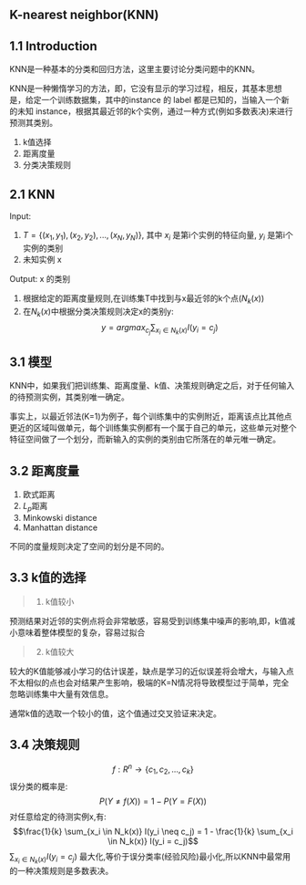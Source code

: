 ## K-nearest neighbor(KNN)
## 1.1 Introduction
KNN是一种基本的分类和回归方法，这里主要讨论分类问题中的KNN。

KNN是一种懒惰学习的方法，即，它没有显示的学习过程，相反，其基本思想是，给定一个训练数据集，其中的instance 的 label 都是已知的，当输入一个新的未知 instance，根据其最近邻的k个实例，通过一种方式(例如多数表决)来进行预测其类别。

1. k值选择
2. 距离度量
3. 分类决策规则

## 2.1 KNN
Input: 
1. $T = \{(x_1, y_1), (x_2, y_2),..., (x_N, y_N)\}$, 其中 $x_i$ 是第i个实例的特征向量, $y_i$ 是第i个实例的类别
2. 未知实例 x

Output: x 的类别

1. 根据给定的距离度量规则,在训练集T中找到与x最近邻的k个点($N_k(x)$)
2. 在$N_k(x)$中根据分类决策规则决定x的类别y:
$$y = arg max_{c_j} \sum_{x_i \in N_k(x)} I(y_i = c_j)$$

## 3.1 模型
KNN中，如果我们把训练集、距离度量、k值、决策规则确定之后，对于任何输入的待预测实例，其类别唯一确定。

事实上，以最近邻法(K=1)为例子，每个训练集中的实例附近，距离该点比其他点更近的区域叫做单元，每个训练集实例都有一个属于自己的单元，这些单元对整个特征空间做了一个划分，而新输入的实例的类别由它所落在的单元唯一确定。

## 3.2 距离度量
1. 欧式距离
2. $L_p$距离
3. Minkowski distance
4. Manhattan distance

不同的度量规则决定了空间的划分是不同的。

## 3.3 k值的选择
> 1. k值较小

预测结果对近邻的实例点将会非常敏感，容易受到训练集中噪声的影响,即，k值减小意味着整体模型的复杂，容易过拟合

> 2. k值较大

较大的K值能够减小学习的估计误差，缺点是学习的近似误差将会增大，与输入点不太相似的点也会对结果产生影响，极端的K=N情况将导致模型过于简单，完全忽略训练集中大量有效信息。

通常k值的选取一个较小的值，这个值通过交叉验证来决定。

## 3.4 决策规则
$$f: R^n \rightarrow \{c_1, c_2,...,c_k\}$$
误分类的概率是:
$$P(Y \neq f(X)) = 1 - P(Y = F(X))$$
对任意给定的待测实例x,有:
$$\frac{1}{k} \sum_{x_i \in N_k(x)} I(y_i \neq c_j) = 1 - \frac{1}{k} \sum_{x_i \in N_k(x)} I(y_i = c_j)$$
$\sum_{x_i \in N_k(x)} I(y_i = c_j)$ 最大化,等价于误分类率(经验风险)最小化,所以KNN中最常用的一种决策规则是多数表决。



